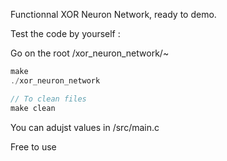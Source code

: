 Functionnal XOR Neuron Network, ready to demo.

Test the code by yourself :

Go on the root /xor_neuron_network/~
```C
make
./xor_neuron_network

// To clean files
make clean
```

You can adujst values in /src/main.c

Free to use
